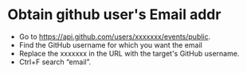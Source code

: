 # Obtain github user's Email addr 

 * Go to
 https://api.github.com/users/xxxxxxx/events/public.
 * Find the GitHub username for which you want the email
 * Replace the xxxxxxx in the URL with the target's GitHub username.
 * Ctrl+F search “email”.
